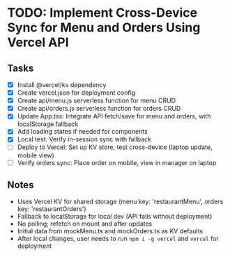 # TODO: Implement Cross-Device Sync for Menu and Orders Using Vercel API

## Tasks
- [x] Install @vercel/kv dependency
- [x] Create vercel.json for deployment config
- [x] Create api/menu.js serverless function for menu CRUD
- [x] Create api/orders.js serverless function for orders CRUD
- [x] Update App.tsx: Integrate API fetch/save for menu and orders, with localStorage fallback
- [x] Add loading states if needed for components
- [x] Local test: Verify in-session sync with fallback
- [ ] Deploy to Vercel: Set up KV store, test cross-device (laptop update, mobile view)
- [ ] Verify orders sync: Place order on mobile, view in manager on laptop

## Notes
- Uses Vercel KV for shared storage (menu key: 'restaurantMenu', orders key: 'restaurantOrders')
- Fallback to localStorage for local dev (API fails without deployment)
- No polling; refetch on mount and after updates
- Initial data from mockMenu.ts and mockOrders.ts as KV defaults
- After local changes, user needs to run `npm i -g vercel` and `vercel` for deployment
